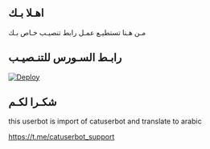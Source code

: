 ## اهـلا بـك
مـن هـنا تستطيـع عمـل رابط تنصيـب خـاص بـك

## رابـط السـورس للتنـصيـب

[![Deploy](https://www.herokucdn.com/deploy/button.svg)](https://heroku.com/deploy?template=https://github.com/drrrff/jmthon)

## شكـرا لكـم 


this userbot is import of catuserbot and translate to arabic

https://t.me/catuserbot_support
